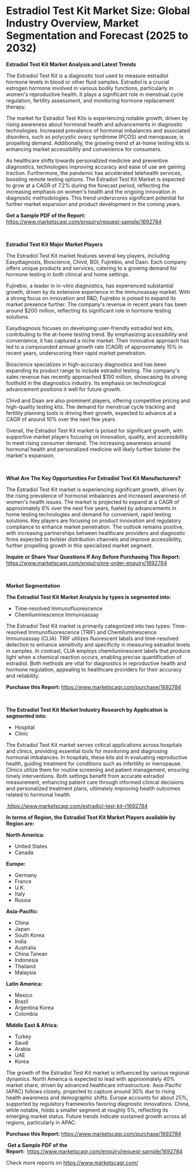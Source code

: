 <p><h1>Estradiol Test Kit Market Size: Global Industry Overview, Market Segmentation and Forecast (2025 to 2032)</h1></p><p><strong>Estradiol Test Kit Market Analysis and Latest Trends</strong></p>
<p><p>The Estradiol Test Kit is a diagnostic tool used to measure estradiol hormone levels in blood or other fluid samples. Estradiol is a crucial estrogen hormone involved in various bodily functions, particularly in women's reproductive health. It plays a significant role in menstrual cycle regulation, fertility assessment, and monitoring hormone replacement therapy. </p><p>The market for Estradiol Test Kits is experiencing notable growth, driven by rising awareness about hormonal health and advancements in diagnostic technologies. Increased prevalence of hormonal imbalances and associated disorders, such as polycystic ovary syndrome (PCOS) and menopause, is propelling demand. Additionally, the growing trend of at-home testing kits is enhancing market accessibility and convenience for consumers.</p><p>As healthcare shifts towards personalized medicine and preventive diagnostics, technologies improving accuracy and ease of use are gaining traction. Furthermore, the pandemic has accelerated telehealth services, boosting remote testing options. The Estradiol Test Kit Market is expected to grow at a CAGR of 7.2% during the forecast period, reflecting the increasing emphasis on women's health and the ongoing innovation in diagnostic methodologies. This trend underscores significant potential for further market expansion and product development in the coming years.</p></p>
<p><strong>Get a Sample PDF of the Report:&nbsp;</strong> <a href="https://www.marketscagr.com/enquiry/request-sample/1692784?utm_campaign=3562&utm_medium=2&utm_source=Github&utm_content=ia&utm_term=27032025&utm_id=estradiol-test-kit">https://www.marketscagr.com/enquiry/request-sample/1692784</a></p>
<p>&nbsp;</p>
<p><strong>Estradiol Test Kit Major Market Players</strong></p>
<p><p>The Estradiol Test Kit market features several key players, including Easydiagnosis, Bioscience, Chivd, BGI, Fujirebio, and Daan. Each company offers unique products and services, catering to a growing demand for hormone testing in both clinical and home settings.</p><p>Fujirebio, a leader in in-vitro diagnostics, has experienced substantial growth, driven by its extensive experience in the immunoassay market. With a strong focus on innovation and R&D, Fujirebio is poised to expand its market presence further. The company's revenue in recent years has been around $200 million, reflecting its significant role in hormone testing solutions.</p><p>Easydiagnosis focuses on developing user-friendly estradiol test kits, contributing to the at-home testing trend. By emphasizing accessibility and convenience, it has captured a niche market. Their innovative approach has led to a compounded annual growth rate (CAGR) of approximately 15% in recent years, underscoring their rapid market penetration.</p><p>Bioscience specializes in high-accuracy diagnostics and has been expanding its product range to include estradiol testing. The company's sales revenue has recently approached $150 million, showcasing its strong foothold in the diagnostics industry. Its emphasis on technological advancement positions it well for future growth.</p><p>Chivd and Daan are also prominent players, offering competitive pricing and high-quality testing kits. The demand for menstrual cycle tracking and fertility planning tools is driving their growth, expected to advance at a CAGR of around 10% over the next few years.</p><p>Overall, the Estradiol Test Kit market is poised for significant growth, with supportive market players focusing on innovation, quality, and accessibility to meet rising consumer demand. The increasing awareness around hormonal health and personalized medicine will likely further bolster the market's expansion.</p></p>
<p>&nbsp;</p>
<p><strong>What Are The Key Opportunities For Estradiol Test Kit Manufacturers?</strong></p>
<p><p>The Estradiol Test Kit market is experiencing significant growth, driven by the rising prevalence of hormonal imbalances and increased awareness of women's health issues. The market is projected to expand at a CAGR of approximately 6% over the next five years, fueled by advancements in home testing technologies and demand for convenient, rapid testing solutions. Key players are focusing on product innovation and regulatory compliance to enhance market penetration. The outlook remains positive, with increasing partnerships between healthcare providers and diagnostic firms expected to bolster distribution channels and improve accessibility, further propelling growth in this specialized market segment.</p></p>
<p><strong>Inquire or Share Your Questions If Any Before Purchasing This Report:</strong> <a href="https://www.marketscagr.com/enquiry/pre-order-enquiry/1692784?utm_campaign=3562&utm_medium=2&utm_source=Github&utm_content=ia&utm_term=27032025&utm_id=estradiol-test-kit">https://www.marketscagr.com/enquiry/pre-order-enquiry/1692784</a></p>
<p>&nbsp;</p>
<p><strong>Market Segmentation</strong></p>
<p><strong>The Estradiol Test Kit Market Analysis by types is segmented into:</strong></p>
<p><ul><li>Time-resolved Immunofluorescence</li><li>Chemiluminescence Immunoassay</li></ul></p>
<p><p>The Estradiol Test Kit market is primarily categorized into two types: Time-resolved Immunofluorescence (TRIF) and Chemiluminescence Immunoassay (CLIA). TRIF utilizes fluorescent labels and time-resolved detection to enhance sensitivity and specificity in measuring estradiol levels in samples. In contrast, CLIA employs chemiluminescent labels that produce light when a chemical reaction occurs, enabling precise quantification of estradiol. Both methods are vital for diagnostics in reproductive health and hormone regulation, appealing to healthcare providers for their accuracy and reliability.</p></p>
<p><strong>Purchase this Report:&nbsp;</strong><a href="https://www.marketscagr.com/purchase/1692784?utm_campaign=3562&utm_medium=2&utm_source=Github&utm_content=ia&utm_term=27032025&utm_id=estradiol-test-kit">https://www.marketscagr.com/purchase/1692784</a></p>
<p>&nbsp;</p>
<p><strong>The Estradiol Test Kit Market Industry Research by Application is segmented into:</strong></p>
<p><ul><li>Hospital</li><li>Clinic</li></ul></p>
<p><p>The Estradiol Test Kit market serves critical applications across hospitals and clinics, providing essential tools for monitoring and diagnosing hormonal imbalances. In hospitals, these kits aid in evaluating reproductive health, guiding treatment for conditions such as infertility or menopause. Clinics utilize them for routine screening and patient management, ensuring timely interventions. Both settings benefit from accurate estradiol measurement, enhancing patient care through informed clinical decisions and personalized treatment plans, ultimately improving health outcomes related to hormonal health.</p></p>
<p><a href="https://www.marketscagr.com/estradiol-test-kit-r1692784?utm_campaign=3562&utm_medium=2&utm_source=Github&utm_content=ia&utm_term=27032025&utm_id=estradiol-test-kit">&nbsp;https://www.marketscagr.com/estradiol-test-kit-r1692784</a></p>
<p><strong>In terms of Region, the Estradiol Test Kit Market Players available by Region are:</strong></p>
<p>
    <p> <strong> North America: </strong>
        <ul>
            <li>United States</li>
            <li>Canada</li>
        </ul>
        </p> 
    <p> <strong> Europe: </strong>
        <ul>
            <li>Germany</li>
            <li>France</li>
            <li>U.K.</li>
            <li>Italy</li>
            <li>Russia</li>
        </ul>
        </p> 
    <p> <strong> Asia-Pacific: </strong>
        <ul>
            <li>China</li>
            <li>Japan</li>
            <li>South Korea</li>
            <li>India</li>
            <li>Australia</li>
            <li>China Taiwan</li>
            <li>Indonesia</li>
            <li>Thailand</li>
            <li>Malaysia</li>
        </ul>
        </p> 
    <p> <strong> Latin America: </strong>
        <ul>
            <li>Mexico</li>
            <li>Brazil</li>
            <li>Argentina Korea</li>
            <li>Colombia</li>
        </ul>
        </p> 
    <p> <strong> Middle East & Africa: </strong>
        <ul>
            <li>Turkey</li>
            <li>Saudi</li>
            <li>Arabia</li>
            <li>UAE</li>
            <li>Korea</li>
        </ul>
    </p>
    </p>
<p><p>The growth of the Estradiol Test Kit market is influenced by various regional dynamics. North America is expected to lead with approximately 40% market share, driven by advanced healthcare infrastructure. Asia-Pacific (APAC) follows closely, projected to capture around 30% due to rising health awareness and demographic shifts. Europe accounts for about 25%, supported by regulatory frameworks favoring diagnostic innovations. China, while notable, holds a smaller segment at roughly 5%, reflecting its emerging market status. Future trends indicate sustained growth across all regions, particularly in APAC.</p></p>
<p><strong>Purchase this Report: </strong><a href="https://www.marketscagr.com/purchase/1692784?utm_campaign=3562&utm_medium=2&utm_source=Github&utm_content=ia&utm_term=27032025&utm_id=estradiol-test-kit">https://www.marketscagr.com/purchase/1692784</a></p>
<p>&nbsp;<strong>Get a Sample PDF of the Report:&nbsp;&nbsp;</strong><a href="https://www.marketscagr.com/enquiry/request-sample/1692784?utm_campaign=3562&utm_medium=2&utm_source=Github&utm_content=ia&utm_term=27032025&utm_id=estradiol-test-kit">https://www.marketscagr.com/enquiry/request-sample/1692784</a></p>
<p><strong></strong></p>
<p>Check more reports on <a href="https://www.marketscagr.com/?utm_campaign=3562&utm_medium=2&utm_source=Github&utm_content=ia&utm_term=27032025&utm_id=estradiol-test-kit">https://www.marketscagr.com/</a></p>